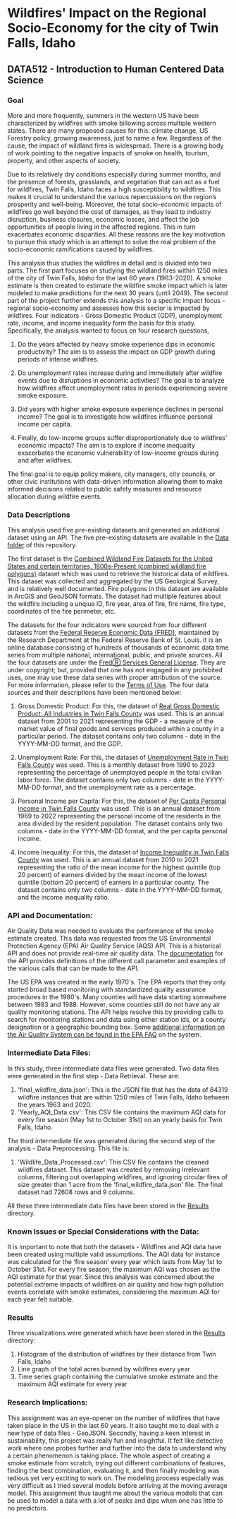 # Wildfires' Impact on the Regional Socio-Economy for the city of Twin Falls, Idaho
## DATA512 - Introduction to Human Centered Data Science

### Goal

More and more frequently, summers in the western US have been characterized by wildfires with smoke billowing across multiple western states. There are many proposed causes for this: climate change, US Forestry policy, growing awareness, just to name a few. Regardless of the cause, the impact of wildland fires is widespread. There is a growing body of work pointing to the negative impacts of smoke on health, tourism, property, and other aspects of society.

Due to its relatively dry conditions especially during summer months, and the presence of forests, grasslands, and vegetation that can act as a fuel for wildfires, Twin Falls, Idaho faces a high susceptibility to wildfires. This makes it crucial to understand the various repercussions on the region’s prosperity and well-being. Moreover, the total socio-economic impacts of wildfires go well beyond the cost of damages, as they lead to industry disruption, business closures, economic losses, and affect the job opportunities of people living in the affected regions. This in turn exacerbates economic disparities. All these reasons are the key motivation to pursue this study which is an attempt to solve the real problem of the socio-economic ramifications caused by wildfires.

This analysis thus studies the wildfires in detail and is divided into two parts. The first part focuses on studying the wildland fires within 1250 miles of the city of Twin Falls, Idaho for the last 60 years (1963-2020). A smoke estimate is then created to estimate the wildfire smoke impact which is later modeled to make predictions for the next 30 years (until 2049). The second part of the project further extends this analysis to a specific impact focus - regional socio-economy and assesses how this sector is impacted by wildfires. Four indicators - Gross Domestic Product (GDP), unemployment rate, income, and income inequality form the basis for this study. Specifically, the analysis wanted to focus on four research questions,

1. Do the years affected by heavy smoke experience dips in economic productivity? The aim is to assess the impact on GDP growth during periods of intense wildfires.

2. Do unemployment rates increase during and immediately after wildfire events due to disruptions in economic activities? The goal is to analyze how wildfires affect unemployment rates in periods experiencing severe smoke exposure.

3. Did years with higher smoke exposure experience declines in personal income? The goal is to investigate how wildfires influence personal income per capita.

4. Finally, do low-income groups suffer disproportionately due to wildfires’ economic impacts? The aim is to explore if income inequality exacerbates the economic vulnerability of low-income groups during and after wildfires.

The final goal is to equip policy makers, city managers, city councils, or other civic institutions with data-driven information allowing them to make informed decisions related to public safety measures and resource allocation during wildfire events.

### Data Descriptions

This analysis used five pre-existing datasets and generated an additional dataset using an API. The five pre-existing datasets are available in the [Data folder]() of this repository.

The first dataset is the [Combined Wildland Fire Datasets for the United States and certain territories, 1800s-Present (combined wildland fire polygons)](https://www.sciencebase.gov/catalog/item/61aa537dd34eb622f699df81) dataset which was used to retrieve the historical data of wildfires. This dataset was collected and aggregated by the US Geological Survey, and is relatively well documented. Fire polygons in this dataset are available in ArcGIS and GeoJSON formats. The dataset had multiple features about the wildfire including a unqiue ID, fire year, area of fire, fire name, fire type, coordinates of the fire perimeter, etc. 

The datasets for the four indicators were sourced from four different datasets from the [Federal Reserve Economic Data (FRED)](https://fredhelp.stlouisfed.org/fred/about/about-fred/what-is-fred/), maintained by the Research Department at the Federal Reserve Bank of St. Louis. It is an online database consisting of hundreds of thousands of economic data time series from multiple national, international, public, and private sources. All the four datasets are under the [FredⓇ Services General License](https://fred.stlouisfed.org/legal/#property-rights). They are under copyright; but, provided that one has not engaged in any prohibited uses, one may use these data series with proper attribution of the source. For more information, please refer to the [Terms of Use](https://fred.stlouisfed.org/legal/#fred-terms). The four data sources and their descriptions have been mentioned below:

1. Gross Domestic Product: For this, the dataset of [Real Gross Domestic Product: All Industries in Twin Falls County](https://fred.stlouisfed.org/series/REALGDPALL16083) was used. This is an annual dataset from 2001 to 2021 representing the GDP - a measure of the market value of final goods and services produced within a county in a particular period. The dataset contains only two columns - date in the YYYY-MM-DD format, and the GDP.

2. Unemployment Rate: For this, the dataset of [Unemployment Rate in Twin Falls County](https://fred.stlouisfed.org/series/IDTWIN5URN) was used. This is a monthly dataset from 1990 to 2023 representing the percentage of unemployed people in the total civilian labor force. The dataset contains only two columns - date in the YYYY-MM-DD format, and the unemployment rate as a percentage.

3. Personal Income per Capita: For this, the dataset of [Per Capita Personal Income in Twin Falls County](https://fred.stlouisfed.org/series/PCPI16083) was used. This is an annual dataset from 1969 to 2022 representing the personal income of the residents in the area divided by the resident population. The dataset contains only two columns - date in the YYYY-MM-DD format, and the per capita personal income.

4. Income Inequality: For this, the dataset of [Income Inequality in Twin Falls County](https://fred.stlouisfed.org/series/2020RATIO016083) was used. This is an annual dataset from 2010 to 2021 representing the ratio of the mean income for the highest quintile (top 20 percent) of earners divided by the mean income of the lowest quintile (bottom 20 percent) of earners in a particular county. The dataset contains only two columns - date in the YYYY-MM-DD format, and the income inequality ratio.

### API and Documentation:

Air Quality Data was needed to evaluate the performance of the smoke estimate created. This data was requested from the US Environmental Protection Agency (EPA) Air Quality Service (AQS) API. This is a historical API and does not provide real-time air quality data. The [documentation](https://aqs.epa.gov/aqsweb/documents/data_api.html) for the API provides definitions of the different call parameter and examples of the various calls that can be made to the API.

The US EPA was created in the early 1970's. The EPA reports that they only started broad based monitoring with standardized quality assurance procedures in the 1980's. Many counties will have data starting somewhere between 1983 and 1988. However, some counties still do not have any air quality monitoring stations. The API helps resolve this by providing calls to search for monitoring stations and data using either station ids, or a county designation or a geographic bounding box. Some [additional information on the Air Quality System can be found in the EPA FAQ](https://www.epa.gov/outdoor-air-quality-data/frequent-questions-about-airdata) on the system.

### Intermediate Data Files: 

In this study, three intermediate data files were generated. Two data files were generated in the first step - Data Retrieval. These are:
1. 'final_wildfire_data.json': This is the JSON file that has the data of 84319 wildfire instances that are within 1250 miles of Twin Falls, Idaho between the years 1963 and 2020.
2. 'Yearly_AQI_Data.csv': This CSV file contains the maximum AQI data for every fire season (May 1st to October 31st) on an yearly basis for Twin Falls, Idaho.

The third intermediate file was generated during the second step of the analysis - Data Preprocessing. This file is:
1. 'Wildlife_Data_Processed.csv': This CSV file contains the cleaned wildfires dataset. This dataset was created by removing irrelevant columns, filtering out overlapping wildfires, and ignoring circular fires of size greater than 1 acre from the 'final_wildfire_data.json' file. The final dataset had 72608 rows and 9 columns.

All these three intermediate data files have been stored in the [Results](https://github.com/TanushreeYandra/data-512-projectpart1/tree/main/Results) directory.

### Known Issues or Special Considerations with the Data:

It is important to note that both the datasets - Wildfires and AQI data have been created using multiple valid assumptions. The AQI data for instance was calculated for the ‘fire season’ every year which lasts from May 1st to October 31st. For every fire season, the maximum AQI was chosen as the AQI estimate for that year. Since this analysis was concerned about the potential extreme impacts of wildfires on air quality and how high pollution events correlate with smoke estimates, considering the maximum AQI for each year felt suitable.

### Results

Three visualizations were generated which have been stored in the [Results](https://github.com/TanushreeYandra/data-512-projectpart1/tree/main/Results) directory:
1. Histogram of the distribution of wildfires by their distance from Twin Falls, Idaho
2. Line graph of the total acres burned by wildfires every year
3. Time series graph containing the cumulative smoke estimate and the maximum AQI estimate for every year

### Research Implications:

This assignment was an eye-opener on the number of wildfires that have taken place in the US in the last 60 years. It also taught me to deal with a new type of data files - GeoJSON. Secondly, having a keen interest in sustainability, this project was really fun and insightful. It felt like detective work where one probes further and further into the data to understand why a certain phenomenon is taking place. The whole aspect of creating a smoke estimate from scratch, trying out different combinations of features, finding the best combination, evaluating it, and then finally modeling was tedious yet very exciting to work on. The modeling process especially was very difficult as I tried several models before arriving at the moving average model. This assignment thus taught me about the various models that can be used to model a data with a lot of peaks and dips when one has little to no predictors.
